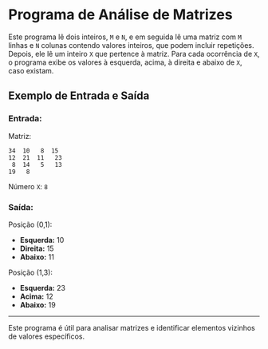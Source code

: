 # Programa de Análise de Matrizes

Este programa lê dois inteiros, `M` e `N`, e em seguida lê uma matriz com `M` linhas e `N` colunas contendo valores inteiros, que podem incluir repetições. Depois, ele lê um inteiro `X` que pertence à matriz. Para cada ocorrência de `X`, o programa exibe os valores à esquerda, acima, à direita e abaixo de `X`, caso existam.

## Exemplo de Entrada e Saída

### Entrada:
Matriz:
```
34  10   8  15
12  21  11   23
 8  14   5   13
19   8
```

Número `X`: `8`

### Saída:
Posição (0,1):
- **Esquerda:** 10
- **Direita:** 15
- **Abaixo:** 11

Posição (1,3):
- **Esquerda:** 23
- **Acima:** 12
- **Abaixo:** 19

---

Este programa é útil para analisar matrizes e identificar elementos vizinhos de valores específicos.
